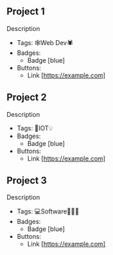 ## Project 1
Description
- Tags: 🕸️Web Dev🕷️
- Badges:
  - Badge [blue]
- Buttons:
  - Link [https://example.com]

## Project 2
Description
- Tags: 🔌IOT💡
- Badges:
  - Badge [blue]
- Buttons:
  - Link [https://example.com]

## Project 3
Description
- Tags: 💻Software👨🏻‍💻
- Badges:
  - Badge [blue]
- Buttons:
  - Link [https://example.com]